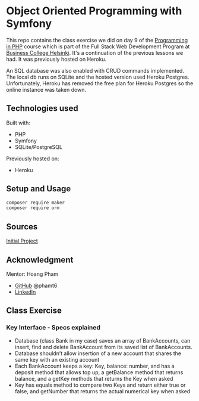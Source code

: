 # Object Oriented Programming with Symfony

This repo contains the class exercise we did on day 9 of the [Programming in PHP](https://github.com/laurielim/REACT21K_PHP) course which is part of the Full Stack Web Development Program at [Business College Helsinki](https://en.bc.fi/qualifications/full-stack-web-developer-program/). It's a continuation of the previous lessons we had. It was previously hosted on Heroku.

An SQL database was also enabled with CRUD commands implemented. The local db runs on SQLite and the hosted version used Heroku Postgres. Unfortunately, Heroku has removed the free plan for Heroku Postgres so the online instance was taken down.

## Technologies used

Built with:

- PHP
- Symfony
- SQLite/PostgreSQL

Previously hosted on:

- Heroku

## Setup and Usage

```bash
composer require maker
composer require orm
```

## Sources

[Initial Project](https://github.com/phamt6/symfony_learning)

## Acknowledgment

Mentor: Hoang Pham

- [GitHub](https://github.com/phamt6) @phamt6
- [LinkedIn](https://www.linkedin.com/in/tienhoangpham/)

## Class Exercise

### Key Interface - Specs explained

- Database (class Bank in my case) saves an array of BankAccounts, can insert, find and delete BankAccount from its saved list of BankAccounts.
- Database shouldn’t allow insertion of a new account that shares the same key with an existing account
- Each BankAccount keeps a key: Key, balance: number, and has a deposit method that allows top up, a getBalance method that returns balance, and a getKey methods that returns the Key when asked
- Key has equals method to compare two Keys and return either true or false, and getNumber that returns the actual numerical key when asked
